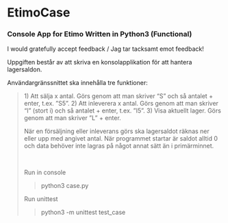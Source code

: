 # EtimoCase
<h3>Console App for Etimo Written in Python3 (Functional)</h3>

<p>I would gratefully accept feedback / Jag tar tacksamt emot feedback!</p>


<p>Uppgiften består av att skriva en konsolapplikation för att hantera lagersaldon.</p>
<p>Användargränssnittet ska innehålla tre funktioner:</p>
<blockquote>
1) Att sälja x antal. Görs genom att man skriver “S” och så antalet + enter, t.ex. ”S5”.
2) Att inleverera x antal. Görs genom att man skriver “I” (stort i) och så antalet + enter, t.ex. ”I5”.
3) Visa aktuellt lager. Görs genom att man skriver ”L” + enter.
<p>När en försäljning eller inleverans görs ska lagersaldot räknas ner eller upp med angivet antal. När programmet startar är saldot alltid 0 och data behöver inte lagras på något annat sätt än i primärminnet.</p>

<br>
<p>Run in console</p>
<blockquote>python3 case.py</blockquote>

<p>Run unittest</p>
<blockquote>python3 -m unittest test_case</blockquote>

